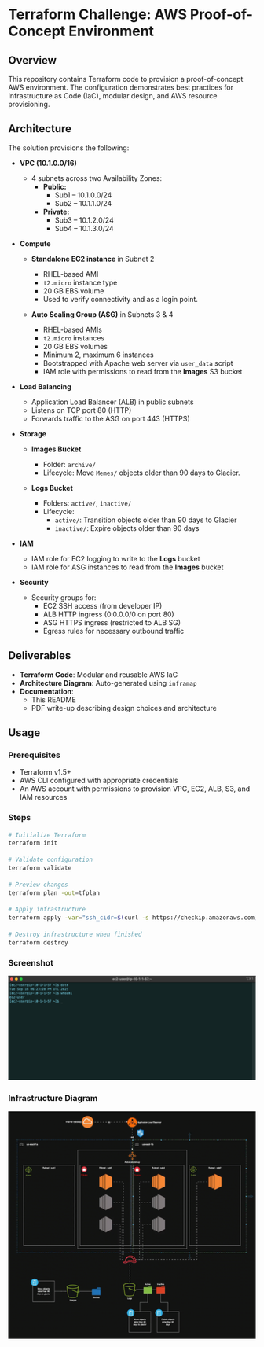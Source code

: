 # Terraform Challenge: AWS Proof-of-Concept Environment

## Overview

This repository contains Terraform code to provision a proof-of-concept AWS environment. The configuration demonstrates best practices for Infrastructure as Code (IaC), modular design, and AWS resource provisioning.

## Architecture

The solution provisions the following:

- **VPC (10.1.0.0/16)**

  - 4 subnets across two Availability Zones:
    - **Public:**
      - Sub1 – 10.1.0.0/24
      - Sub2 – 10.1.1.0/24
    - **Private:**
      - Sub3 – 10.1.2.0/24
      - Sub4 – 10.1.3.0/24

- **Compute**

  - **Standalone EC2 instance** in Subnet 2

    - RHEL-based AMI
    - `t2.micro` instance type
    - 20 GB EBS volume
    - Used to verify connectivity and as a login point.

  - **Auto Scaling Group (ASG)** in Subnets 3 & 4
    - RHEL-based AMIs
    - `t2.micro` instances
    - 20 GB EBS volumes
    - Minimum 2, maximum 6 instances
    - Bootstrapped with Apache web server via `user_data` script
    - IAM role with permissions to read from the **Images** S3 bucket

- **Load Balancing**

  - Application Load Balancer (ALB) in public subnets
  - Listens on TCP port 80 (HTTP)
  - Forwards traffic to the ASG on port 443 (HTTPS)

- **Storage**

  - **Images Bucket**

    - Folder: `archive/`
    - Lifecycle: Move `Memes/` objects older than 90 days to Glacier.

  - **Logs Bucket**
    - Folders: `active/`, `inactive/`
    - Lifecycle:
      - `active/`: Transition objects older than 90 days to Glacier
      - `inactive/`: Expire objects older than 90 days

- **IAM**

  - IAM role for EC2 logging to write to the **Logs** bucket
  - IAM role for ASG instances to read from the **Images** bucket

- **Security**
  - Security groups for:
    - EC2 SSH access (from developer IP)
    - ALB HTTP ingress (0.0.0.0/0 on port 80)
    - ASG HTTPS ingress (restricted to ALB SG)
    - Egress rules for necessary outbound traffic

## Deliverables

- **Terraform Code**: Modular and reusable AWS IaC
- **Architecture Diagram**: Auto-generated using `inframap`
- **Documentation**:
  - This README
  - PDF write-up describing design choices and architecture

## Usage

### Prerequisites

- Terraform v1.5+
- AWS CLI configured with appropriate credentials
- An AWS account with permissions to provision VPC, EC2, ALB, S3, and IAM resources

### Steps

```bash
# Initialize Terraform
terraform init

# Validate configuration
terraform validate

# Preview changes
terraform plan -out=tfplan

# Apply infrastructure
terraform apply -var="ssh_cidr=$(curl -s https://checkip.amazonaws.com)/32" tfplan

# Destroy infrastructure when finished
terraform destroy
```

### Screenshot

![SSH to EC2](docs/ssh_ec2.png)

### Infrastructure Diagram

![Infrastructure Graph](docs/cf.gif)
